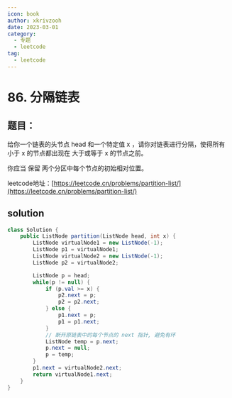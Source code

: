 ```yaml
---
icon: book
author: xkrivzooh
date: 2023-03-01
category:
  - 专题
  - leetcode
tag:
  - leetcode
---
```


# 86. 分隔链表

## 题目：

给你一个链表的头节点 head 和一个特定值 x ，请你对链表进行分隔，使得所有 小于 x 的节点都出现在 大于或等于 x 的节点之前。

你应当 保留 两个分区中每个节点的初始相对位置。

leetcode地址：[https://leetcode.cn/problems/partition-list/](https://leetcode.cn/problems/partition-list/)


## solution

```java
class Solution {
    public ListNode partition(ListNode head, int x) {
        ListNode virtualNode1 = new ListNode(-1);
        ListNode p1 = virtualNode1;
        ListNode virtualNode2 = new ListNode(-1);
        ListNode p2 = virtualNode2;

        ListNode p = head;
        while(p != null) {
            if (p.val >= x) {
                p2.next = p;
                p2 = p2.next;
            } else {
                p1.next = p;
                p1 = p1.next;
            }
            // 断开原链表中的每个节点的 next 指针, 避免有环
            ListNode temp = p.next;
            p.next = null;
            p = temp;
        }
        p1.next = virtualNode2.next;
        return virtualNode1.next;
    }
}
```
<!-- @include: ../../scaffolds/post_footer.md -->
